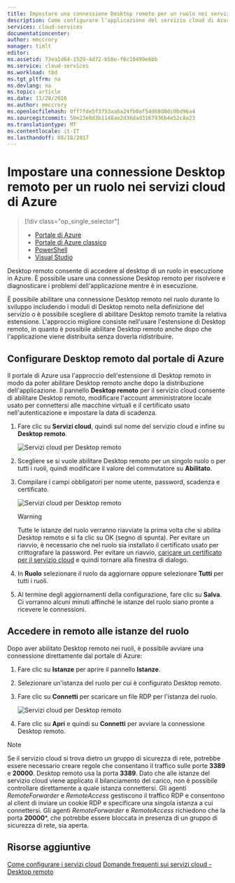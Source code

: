 ```yaml
---
title: Impostare una connessione Desktop remoto per un ruolo nei servizi cloud di Azure | Microsoft Docs
description: Come configurare l'applicazione del servizio cloud di Azure per consentire le connessioni Desktop remoto
services: cloud-services
documentationcenter: 
author: mmccrory
manager: timlt
editor: 
ms.assetid: 73ea1d64-1529-4d72-b58e-f6c10499e6bb
ms.service: cloud-services
ms.workload: tbd
ms.tgt_pltfrm: na
ms.devlang: na
ms.topic: article
ms.date: 11/28/2016
ms.author: mmccrory
ms.openlocfilehash: 0ff7fde5f3753aa6a24fb0af54d68d0dc0bd96a4
ms.sourcegitcommit: 50e23e8d3b1148ae2d36dad3167936b4e52c8a23
ms.translationtype: MT
ms.contentlocale: it-IT
ms.lasthandoff: 08/18/2017
---
```

# <a name="enable-remote-desktop-connection-for-a-role-in-azure-cloud-services"></a>Impostare una connessione Desktop remoto per un ruolo nei servizi cloud di Azure
> [!div class="op_single_selector"]
> * [Portale di Azure](cloud-services-role-enable-remote-desktop-new-portal.md)
> * [Portale di Azure classico](cloud-services-role-enable-remote-desktop.md)
> * [PowerShell](cloud-services-role-enable-remote-desktop-powershell.md)
> * [Visual Studio](../vs-azure-tools-remote-desktop-roles.md)
>
>

Desktop remoto consente di accedere al desktop di un ruolo in esecuzione in Azure. È possibile usare una connessione Desktop remoto per risolvere e diagnosticare i problemi dell'applicazione mentre è in esecuzione.

È possibile abilitare una connessione Desktop remoto nel ruolo durante lo sviluppo includendo i moduli di Desktop remoto nella definizione del servizio o è possibile scegliere di abilitare Desktop remoto tramite la relativa estensione. L'approccio migliore consiste nell'usare l'estensione di Desktop remoto, in quanto è possibile abilitare Desktop remoto anche dopo che l'applicazione viene distribuita senza doverla ridistribuire.

## <a name="configure-remote-desktop-from-the-azure-portal"></a>Configurare Desktop remoto dal portale di Azure
Il portale di Azure usa l'approccio dell'estensione di Desktop remoto in modo da poter abilitare Desktop remoto anche dopo la distribuzione dell'applicazione. Il pannello **Desktop remoto** per il servizio cloud consente di abilitare Desktop remoto, modificare l'account amministratore locale usato per connettersi alle macchine virtuali e il certificato usato nell'autenticazione e impostare la data di scadenza.

1. Fare clic su **Servizi cloud**, quindi sul nome del servizio cloud e infine su **Desktop remoto**.

    ![Servizi cloud per Desktop remoto](./media/cloud-services-role-enable-remote-desktop-new-portal/CloudServices_Remote_Desktop.png)

2. Scegliere se si vuole abilitare Desktop remoto per un singolo ruolo o per tutti i ruoli, quindi modificare il valore del commutatore su **Abilitato**.

3. Compilare i campi obbligatori per nome utente, password, scadenza e certificato.

    ![Servizi cloud per Desktop remoto](./media/cloud-services-role-enable-remote-desktop-new-portal/CloudServices_Remote_Desktop_Details.png)

   > [!WARNING]
   > Tutte le istanze del ruolo verranno riavviate la prima volta che si abilita Desktop remoto e si fa clic su OK (segno di spunta). Per evitare un riavvio, è necessario che nel ruolo sia installato il certificato usato per crittografare la password. Per evitare un riavvio, [caricare un certificato per il servizio cloud](cloud-services-configure-ssl-certificate.md#step-3-upload-a-certificate) e quindi tornare alla finestra di dialogo.
   >
   >
3. In **Ruolo** selezionare il ruolo da aggiornare oppure selezionare **Tutti** per tutti i ruoli.

4. Al termine degli aggiornamenti della configurazione, fare clic su **Salva**. Ci vorranno alcuni minuti affinché le istanze del ruolo siano pronte a ricevere le connessioni.

## <a name="remote-into-role-instances"></a>Accedere in remoto alle istanze del ruolo
Dopo aver abilitato Desktop remoto nei ruoli, è possibile avviare una connessione direttamente dal portale di Azure:

1. Fare clic su **Istanze** per aprire il pannello **Istanze**.
2. Selezionare un'istanza del ruolo per cui è configurato Desktop remoto.
3. Fare clic su **Connetti** per scaricare un file RDP per l'istanza del ruolo.

    ![Servizi cloud per Desktop remoto](./media/cloud-services-role-enable-remote-desktop-new-portal/CloudServices_Remote_Desktop_Connect.png)

4. Fare clic su **Apri** e quindi su **Connetti** per avviare la connessione Desktop remoto.

>[!NOTE]
> Se il servizio cloud si trova dietro un gruppo di sicurezza di rete, potrebbe essere necessario creare regole che consentano il traffico sulle porte **3389** e **20000**.  Desktop remoto usa la porta **3389**.  Dato che alle istanze del servizio cloud viene applicato il bilanciamento del carico, non è possibile controllare direttamente a quale istanza connettersi.  Gli agenti *RemoteForwarder* e *RemoteAccess* gestiscono il traffico RDP e consentono al client di inviare un cookie RDP e specificare una singola istanza a cui connettersi.  Gli agenti *RemoteForwarder* e *RemoteAccess* richiedono che la porta **20000***, che potrebbe essere bloccata in presenza di un gruppo di sicurezza di rete, sia aperta.

## <a name="additional-resources"></a>Risorse aggiuntive

[Come configurare i servizi cloud](cloud-services-how-to-configure.md)
[Domande frequenti sui servizi cloud - Desktop remoto](cloud-services-faq.md)
